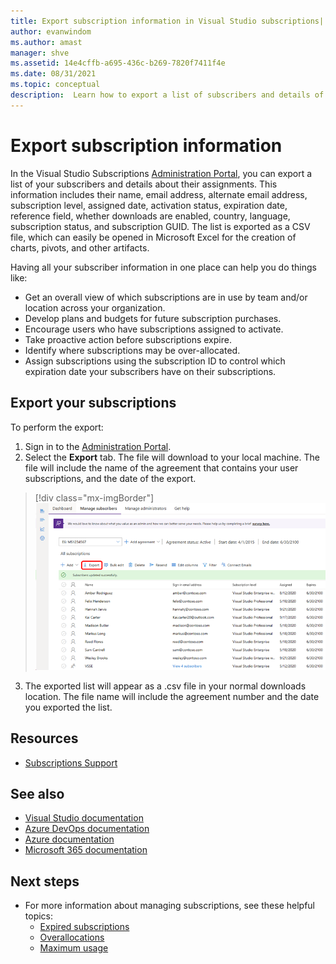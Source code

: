 ```yaml
---
title: Export subscription information in Visual Studio subscriptions| Microsoft Docs
author: evanwindom
ms.author: amast
manager: shve
ms.assetid: 14e4cffb-a695-436c-b269-7820f7411f4e
ms.date: 08/31/2021
ms.topic: conceptual
description:  Learn how to export a list of subscribers and details of their subscription assignments.
---
```


# Export subscription information
In the Visual Studio Subscriptions [Administration Portal](https://manage.visualstudio.com), you can export a list of your subscribers and details about their assignments. This information includes their name, email address, alternate email address, subscription level, assigned date, activation status, expiration date, reference field, whether downloads are enabled, country, language, subscription status, and subscription GUID.  The list is exported as a CSV file, which can easily be opened in Microsoft Excel for the creation of charts, pivots, and other artifacts.

Having all your subscriber information in one place can help you do things like:
- Get an overall view of which subscriptions are in use by team and/or location across your organization.
- Develop plans and budgets for future subscription purchases. 
- Encourage users who have subscriptions assigned to activate.
- Take proactive action before subscriptions expire.  
- Identify where subscriptions may be over-allocated. 
- Assign subscriptions using the subscription ID to control which expiration date your subscribers have on their subscriptions. 

## Export your subscriptions
To perform the export:
1. Sign in to the [Administration Portal](https://manage.visualstudio.com).
2. Select the **Export** tab. The file will download to your local machine. The file will include the name of the agreement that contains your user subscriptions, and the date of the export.
> [!div class="mx-imgBorder"]
> ![Export subscribers](_img/exporting-subscriptions/exporting-subscriptions.png "Click Export to download a complete list of your assigned subscriptions.")
3. The exported list will appear as a .csv file in your normal downloads location. The file name will include the agreement number and the date you exported the list.  

## Resources
- [Subscriptions Support](https://aka.ms/vsadminhelp)

## See also
- [Visual Studio documentation](/visualstudio/)
- [Azure DevOps documentation](/azure/devops/)
- [Azure documentation](/azure/)
- [Microsoft 365 documentation](/microsoft-365/)

## Next steps
- For more information about managing subscriptions, see these helpful topics:
    - [Expired subscriptions](handle-expired-license.md)
    - [Overallocations](handle-overclaimed-license.md)
    - [Maximum usage](maximum-usage.md)
